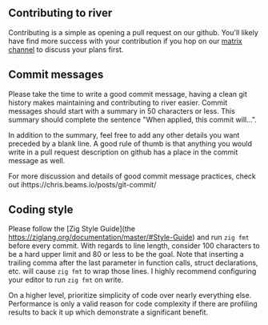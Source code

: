 ## Contributing to river

Contributing is a simple as opening a pull request on our github. You'll likely
have find more success with your contribution if you hop on our
[matrix channel](https://matrix.to/#/#river:matrix.org) to discuss your plans
first.

## Commit messages

Please take the time to write a good commit message, having a clean git history
makes maintaining and contributing to river easier. Commit messages should start
with a summary in 50 characters or less. This summary should complete the
sentence "When applied, this commit will...". 

In addition to the summary, feel free to add any other details you want preceded
by a blank line. A good rule of thumb is that anything you would write in a pull
request description on github has a place in the commit message as well.

For more discussion and details of good commit message practices, check out
ihttps://chris.beams.io/posts/git-commit/

## Coding style

Please follow the
[Zig Style Guide](the https://ziglang.org/documentation/master/#Style-Guide)
and run `zig fmt` before every commit. With regards to line length, consider 100
characters to be a hard upper limit and 80 or less to be the goal. Note that
inserting a trailing comma after the last parameter in function calls, struct
declarations, etc. will cause `zig fmt` to wrap those lines. I highly recommend
configuring your editor to run `zig fmt` on write.

On a higher level, prioritize simplicity of code over nearly everything else.
Performance is only a valid reason for code complexity if there are profiling
results to back it up which demonstrate a significant benefit.
